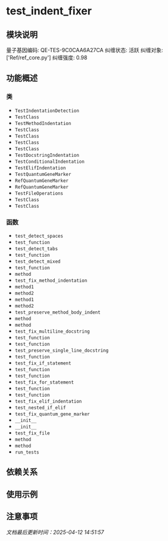 # test_indent_fixer

## 模块说明
量子基因编码: QE-TES-9C0CAA6A27CA
纠缠状态: 活跃
纠缠对象: ['Ref/ref_core.py']
纠缠强度: 0.98

## 功能概述

### 类

- `TestIndentationDetection`
- `TestClass`
- `TestMethodIndentation`
- `TestClass`
- `TestClass`
- `TestClass`
- `TestClass`
- `TestDocstringIndentation`
- `TestConditionalIndentation`
- `TestElifIndentation`
- `TestQuantumGeneMarker`
- `RefQuantumGeneMarker`
- `RefQuantumGeneMarker`
- `TestFileOperations`
- `TestClass`
- `TestClass`

### 函数

- `test_detect_spaces`
- `test_function`
- `test_detect_tabs`
- `test_function`
- `test_detect_mixed`
- `test_function`
- `method`
- `test_fix_method_indentation`
- `method1`
- `method2`
- `method1`
- `method2`
- `test_preserve_method_body_indent`
- `method`
- `method`
- `test_fix_multiline_docstring`
- `test_function`
- `test_function`
- `test_preserve_single_line_docstring`
- `test_function`
- `test_fix_if_statement`
- `test_function`
- `test_function`
- `test_fix_for_statement`
- `test_function`
- `test_function`
- `test_fix_elif_indentation`
- `test_nested_if_elif`
- `test_fix_quantum_gene_marker`
- `__init__`
- `__init__`
- `test_fix_file`
- `method`
- `method`
- `run_tests`

## 依赖关系

## 使用示例

## 注意事项

*文档最后更新时间：2025-04-12 14:51:57*